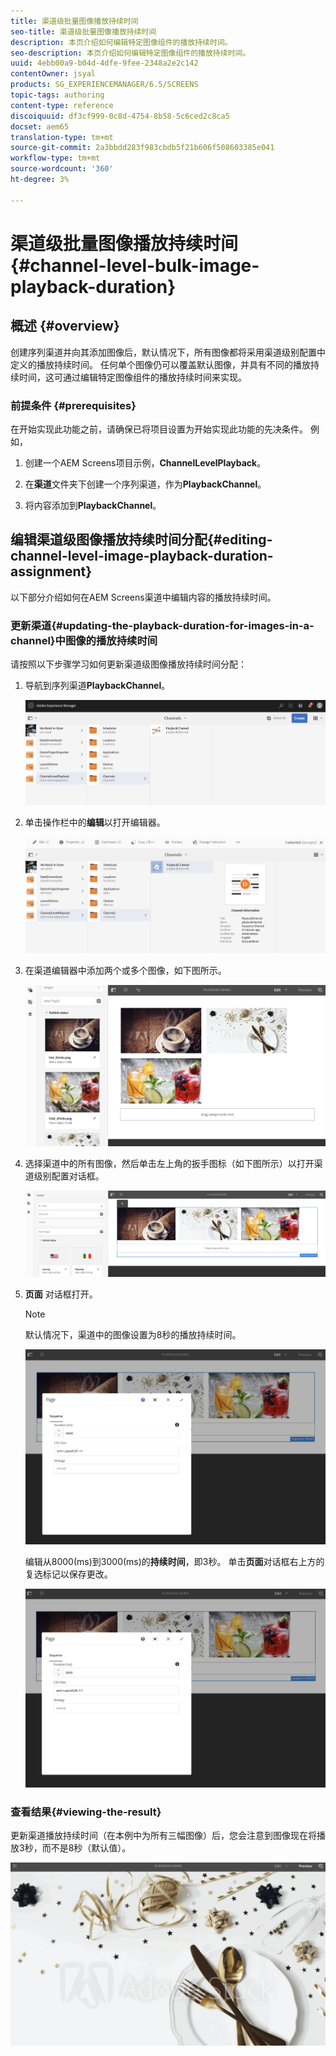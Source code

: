 ```yaml
---
title: 渠道级批量图像播放持续时间
seo-title: 渠道级批量图像播放持续时间
description: 本页介绍如何编辑特定图像组件的播放持续时间。
seo-description: 本页介绍如何编辑特定图像组件的播放持续时间。
uuid: 4ebb00a9-b04d-4dfe-9fee-2348a2e2c142
contentOwner: jsyal
products: SG_EXPERIENCEMANAGER/6.5/SCREENS
topic-tags: authoring
content-type: reference
discoiquuid: df3cf999-0c8d-4754-8b58-5c6ced2c8ca5
docset: aem65
translation-type: tm+mt
source-git-commit: 2a3bbdd283f983cbdb5f21b606f508603385e041
workflow-type: tm+mt
source-wordcount: '360'
ht-degree: 3%

---
```



# 渠道级批量图像播放持续时间{#channel-level-bulk-image-playback-duration}

## 概述 {#overview}

创建序列渠道并向其添加图像后，默认情况下，所有图像都将采用渠道级别配置中定义的播放持续时间。 任何单个图像仍可以覆盖默认图像，并具有不同的播放持续时间，这可通过编辑特定图像组件的播放持续时间来实现。

### 前提条件 {#prerequisites}

在开始实现此功能之前，请确保已将项目设置为开始实现此功能的先决条件。 例如，

1. 创建一个AEM Screens项目示例，**ChannelLevelPlayback**。

1. 在&#x200B;**渠道**&#x200B;文件夹下创建一个序列渠道，作为&#x200B;**PlaybackChannel**。

1. 将内容添加到&#x200B;**PlaybackChannel**。

## 编辑渠道级图像播放持续时间分配{#editing-channel-level-image-playback-duration-assignment}

以下部分介绍如何在AEM Screens渠道中编辑内容的播放持续时间。

### 更新渠道{#updating-the-playback-duration-for-images-in-a-channel}中图像的播放持续时间

请按照以下步骤学习如何更新渠道级图像播放持续时间分配：

1. 导航到序列渠道&#x200B;**PlaybackChannel**。

   ![screen_shot_2019-06-24at62818pm](assets/screen_shot_2019-06-24at62818pm.png)

1. 单击操作栏中的&#x200B;**编辑**&#x200B;以打开编辑器。

   ![screen_shot_2019-06-24at70141pm](assets/screen_shot_2019-06-24at70141pm.png)

1. 在渠道编辑器中添加两个或多个图像，如下图所示。

   ![screen_shot_2019-06-24at90534pm](assets/screen_shot_2019-06-24at90534pm.png)

1. 选择渠道中的所有图像，然后单击左上角的扳手图标（如下图所示）以打开渠道级别配置对话框。

   ![screen_shot_2019-06-25at95945am](assets/screen_shot_2019-06-25at95945am.png)

1. **页面** 对话框打开。

   >[!NOTE]
   >默认情况下，渠道中的图像设置为8秒的播放持续时间。

   ![screen_shot_2019-06-25at100343am](assets/screen_shot_2019-06-25at100343am.png)

   编辑从8000(ms)到3000(ms)的&#x200B;**持续时间**，即3秒。 单击&#x200B;**页面**&#x200B;对话框右上方的复选标记以保存更改。

   ![screen_shot_2019-06-25at101527am](assets/screen_shot_2019-06-25at101527am.png)

### 查看结果{#viewing-the-result}

更新渠道播放持续时间（在本例中为所有三幅图像）后，您会注意到图像现在将播放3秒，而不是8秒（默认值）。

![渠道_预览](assets/channel_preview.gif)

